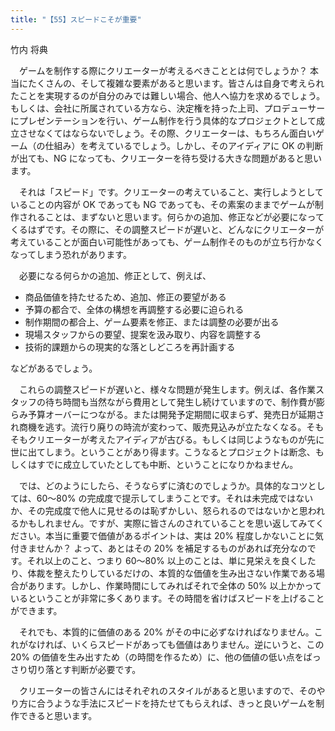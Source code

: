 ```yaml
---
title: "【55】スピードこそが重要"
---
```



竹内 将典


　ゲームを制作する際にクリエーターが考えるべきこととは何でしょうか？ 本当にたくさんの、そして複雑な要素があると思います。皆さんは自身で考えられたことを実現するのが自分のみでは難しい場合、他人へ協力を求めるでしょう。もしくは、会社に所属されている方なら、決定権を持った上司、プロデューサーにプレゼンテーションを行い、ゲーム制作を行う具体的なプロジェクトとして成立させなくてはならないでしょう。その際、クリエーターは、もちろん面白いゲーム（の仕組み）を考えているでしょう。しかし、そのアイディアに OK の判断が出ても、NG になっても、クリエーターを待ち受ける大きな問題があると思います。

　それは「スピード」です。クリエーターの考えていること、実行しようとしていることの内容が OK であっても NG であっても、その素案のままでゲームが制作されることは、まずないと思います。何らかの追加、修正などが必要になってくるはずです。その際に、その調整スピードが遅いと、どんなにクリエーターが考えていることが面白い可能性があっても、ゲーム制作そのものが立ち行かなくなってしまう恐れがあります。

　必要になる何らかの追加、修正として、例えば、

  - 商品価値を持たせるため、追加、修正の要望がある
  - 予算の都合で、全体の構想を再調整する必要に迫られる
  - 制作期間の都合上、ゲーム要素を修正、または調整の必要が出る
  - 現場スタッフからの要望、提案を汲み取り、内容を調整する
  - 技術的課題からの現実的な落としどころを再計画する

などがあるでしょう。

　これらの調整スピードが遅いと、様々な問題が発生します。例えば、各作業スタッフの待ち時間も当然ながら費用として発生し続けていますので、制作費が膨らみ予算オーバーにつながる。または開発予定期間に収まらず、発売日が延期され商機を逃す。流行り廃りの時流が変わって、販売見込みが立たなくなる。そもそもクリエーターが考えたアイディアが古びる。もしくは同じようなものが先に世に出てしまう。ということがあり得ます。こうなるとプロジェクトは断念、もしくはすでに成立していたとしても中断、ということになりかねません。

　では、どのようにしたら、そうならずに済むのでしょうか。具体的なコツとしては、60～80% の完成度で提示してしまうことです。それは未完成ではないか、その完成度で他人に見せるのは恥ずかしい、怒られるのではないかと思われるかもしれません。ですが、実際に皆さんのされていることを思い返してみてください。本当に重要で価値があるポイントは、実は 20% 程度しかないことに気付きませんか？ よって、あとはその 20% を補足するものがあれば充分なのです。それ以上のこと、つまり 60～80% 以上のことは、単に見栄えを良くしたり、体裁を整えたりしているだけの、本質的な価値を生み出さない作業である場合があります。しかし、作業時間にしてみればそれで全体の 50% 以上かかっているということが非常に多くあります。その時間を省けばスピードを上げることができます。

　それでも、本質的に価値のある 20% がその中に必ずなければなりません。これがなければ、いくらスピードがあっても価値はありません。逆にいうと、この 20% の価値を生み出すため（の時間を作るため）に、他の価値の低い点をばっさり切り落とす判断が必要です。

　クリエーターの皆さんにはそれぞれのスタイルがあると思いますので、そのやり方に合うような手法にスピードを持たせてもらえれば、きっと良いゲームを制作できると思います。
